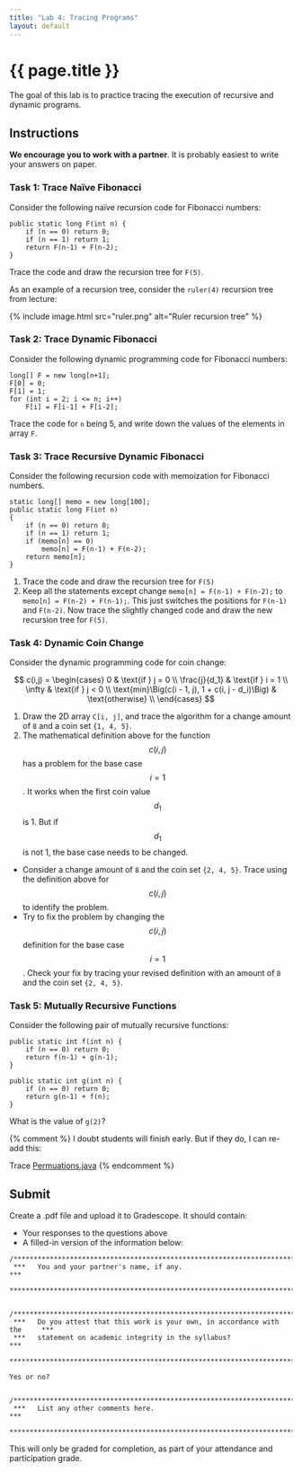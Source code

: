 ```yaml
---
title: "Lab 4: Tracing Programs"
layout: default
---
```


# {{ page.title }}
The goal of this lab is to practice tracing the execution of recursive and dynamic programs.

## Instructions

**We encourage you to work with a partner**. It is probably easiest to write your answers on paper.

### Task 1: Trace Naïve Fibonacci

Consider the following naïve recursion code for Fibonacci numbers:

```
public static long F(int n) {
    if (n == 0) return 0;
    if (n == 1) return 1;
    return F(n-1) + F(n-2);
}
```

Trace the code and draw the recursion tree for `F(5)`. 

As an example of a recursion tree, consider the `ruler(4)` recursion tree from lecture:

{% include image.html src="ruler.png" alt="Ruler recursion tree" %}

### Task 2: Trace Dynamic Fibonacci
Consider the following dynamic programming code for Fibonacci numbers:

```
long[] F = new long[n+1];
F[0] = 0;
F[1] = 1;
for (int i = 2; i <= n; i++)
    F[i] = F[i-1] + F[i-2];
```

Trace the code for `n` being 5, and write down the values of the elements in array `F`.

### Task 3: Trace Recursive Dynamic Fibonacci

Consider the following recursion code with memoization for Fibonacci numbers.

```
static long[] memo = new long[100];
public static long F(int n)
{
    if (n == 0) return 0;
    if (n == 1) return 1;
    if (memo[n] == 0)
        memo[n] = F(n-1) + F(n-2);
    return memo[n];
}
```

1. Trace the code and draw the recursion tree for `F(5)`
2. Keep all the statements except change `memo[n] = F(n-1) + F(n-2);` to `memo[n] = F(n-2) + F(n-1);`. This just switches the positions for `F(n-1)` and `F(n-2)`. Now trace the slightly changed code and draw the new recursion tree for `F(5)`.

### Task 4: Dynamic Coin Change

Consider the dynamic programming code for coin change:

$$ c(i,j) = \begin{cases} 0 & \text{if } j = 0 \\
\frac{j}{d_1}               & \text{if } i = 1 \\
\infty                      & \text{if } j < 0 \\
\text{min}\Big(c(i - 1, j), 1 + c(i, j - d_i)\Big) & \text{otherwise} \\
\end{cases} $$

1. Draw the 2D array `C[i, j]`, and trace the algorithm for a change amount of `8` and a coin set `{1, 4, 5}`.
2. The mathematical definition above for the function $$c(i, j)$$ has a problem for the base case $$i = 1$$. It works when the first coin value $$d_1$$ is 1. But if $$d_1$$ is not 1, the base case needs to be changed.
  - Consider a change amount of `8` and the coin set `{2, 4, 5}`. Trace using the definition above for $$c(i, j)$$ to identify the problem.
  - Try to fix the problem by changing the $$c(i, j)$$ definition for the base case $$i = 1$$. Check your fix by tracing your revised definition with an amount of `8` and the coin set `{2, 4, 5}`.

### Task 5: Mutually Recursive Functions

Consider the following pair of mutually recursive functions: 

```
public static int f(int n) {
    if (n == 0) return 0;
    return f(n-1) + g(n-1);
}

public static int g(int n) {
    if (n == 0) return 0;
    return g(n-1) + f(n);
}
```

What is the value of `g(2)`?

{% comment %}
I doubt students will finish early. But if they do, I can re-add this:

Trace [Permuations.java](https://introcs.cs.princeton.edu/java/23recursion/Permutations.java.html)
{% endcomment %}


## Submit

Create a .pdf file and upload it to Gradescope. It should contain:

* Your responses to the questions above
* A filled-in version of the information below:

```
/******************************************************************************
 ***   You and your partner's name, if any.                                 ***
 ******************************************************************************/


/******************************************************************************
 ***   Do you attest that this work is your own, in accordance with the     ***
 ***   statement on academic integrity in the syllabus?                     ***
 ******************************************************************************/

Yes or no? 


/******************************************************************************
 ***   List any other comments here.                                        ***
 ******************************************************************************/

```

This will only be graded for completion, as part of your attendance and participation grade.
